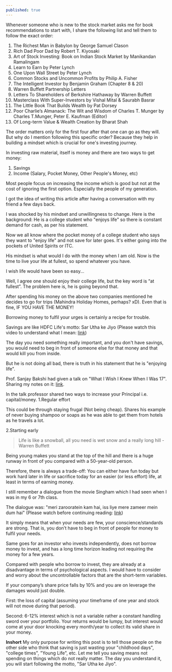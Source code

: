 ```yaml
---
published: true
---
```

Whenever someone who is new to the stock market asks me for book recommendations to start with, I share the following list and tell them to follow the exact order:

1. The Richest Man in Babylon by George Samuel Clason
2. Rich Dad Poor Dad by Robert T. Kiyosaki
3. Art of Stock Investing: Book on Indian Stock Market by Manikandan Ramalingam
4. Learn to Earn by Peter Lynch
5. One Upon Wall Street by Peter Lynch
6. Common Stocks and Uncommon Profits by Philip A. Fisher
7. The Intelligent Investor by Benjamin Graham (Chapter 8 & 20)
8. Warren Buffett Partnership Letters
9. Letters To Shareholders of Berkshire Hathaway by Warren Buffett
10. Masterclass With Super-Investors by Vishal Mital & Saurabh Basrar
11. The Little Book That Builds Wealth by Pat Dorsey
12. Poor Charlie’s Almanack: The Wit and Wisdom of Charles T. Munger by Charles T.Munger, Peter E. Kaufman (Editor)
13. Of Long-term Value & Wealth Creation by Bharat Shah

The order matters only for the first four after that one can go as they will. But why do I mention following this specific order? Because they help in building a mindset which is crucial for one's investing journey.

In investing raw material, itself is money and there are two ways to get money:
1. Savings
2. Income (Salary, Pocket Money, Other People's Money, etc)

Most people focus on increasing the income which is good but not at the cost of ignoring the first option. Especially the people of my generation.

I got the idea of writing this article after having a conversation with my friend a few days back.

I was shocked by his mindset and unwillingness to change. Here is the background:
He is a college student who "enjoys life" so there is constant demand for cash, as per his statement.

Now we all know where the pocket money of a college student who says they want to "enjoy life" and not save for later goes. It's either going into the pockets of United Spirits or ITC.

His mindset is what would I do with the money when I am old. Now is the time to live your life at fullest, so spend whatever you have.

I wish life would have been so easy...

Well, I agree one should enjoy their college life, but the key word is “at fullest”. The problem here is, he is going beyond that.

After spending his money on the above two companies mentioned he decides to go for trips (Mahindra Holiday Homes, perhaps? xD). Even that is fine, IF YOU HAVE THE MONEY!

Borrowing money to fulfil your urges is certainly a recipe for trouble.

Savings are like HDFC Life's motto: Sar Utha ke Jiyo (Please watch this video to understand what I mean: [link](https://www.youtube.com/watch?v=ui9GPNYpvVc))

The day you need something really important, and you don't have savings, you would need to beg in front of someone else for that money and that would kill you from inside.

But he is not doing all bad, there is truth in his statement that he is "enjoying life".

Prof. Sanjay Bakshi had given a talk on "What I Wish I Knew When I Was 17". Sharing my notes on it: [link](https://twitter.com/badola_arjun/status/1353260875872923649).

In the talk professor shared two ways to increase your Principal i.e. capital/money.
1.Regular effort

This could be through staying frugal (Not being cheap). Shares his example of never buying shampoo or soaps as he was able to get them from hotels as he travels a lot.

2.Starting early

> Life is like a snowball, all you need is wet snow and a really long hill - Warren Buffett

Being young makes you stand at the top of the hill and there is a huge runway in front of you compared with a 50-year-old person.

Therefore, there is always a trade-off: You can either have fun today but work hard later in life or sacrifice today for an easier (or less effort) life, at least in terms of earning money.

I still remember a dialogue from the movie Singham which I had seen when I was in my 6 or 7th class.

The dialogue was: "meri zarooratein kam hai, iss liye mere zameer mein dum hai"
(Please watch before continuing reading: [link](https://youtu.be/mK6rc84fFLc))

It simply means that when your needs are few, your conscience/standards are strong. That is, you don’t have to beg in front of people for money to fulfil your needs.

Same goes for an investor who invests independently, does not borrow money to invest, and has a long time horizon leading not requiring the money for a few years.

Compared with people who borrow to invest, they are already at a disadvantage in terms of psychological aspects. I would have to consider and worry about the uncontrollable factors that are the short-term variables.

If your company’s share price falls by 10% and you are on leverage the damages would just double.

First: the loss of capital (assuming your timeframe of one year and stock will not move during that period). 

Second: 6-12% interest which is not a variable rather a constant handling sword over your portfolio. Your returns would be lumpy, but interest would come at your door knocking every month/year to collect its valid share in your money.

**Inshort**
My only purpose for writing this post is to tell those people on the other side who think that saving is just wasting your "childhood days", "college times", "Young Life", etc. Let me tell you saving means not spending on things which do not really matter. The day you understand it, you will start following the motto, "Sar Utha ke Jiyo".
